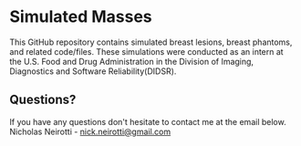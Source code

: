 # Simulated Masses

This GitHub repository contains simulated breast lesions, breast phantoms, and related code/files. These simulations were conducted as an intern at the U.S. Food and Drug Administration in the Division of Imaging, Diagnostics and Software Reliability(DIDSR).

## Questions?
If you have any questions don't hesitate to contact me at the email below. \
Nicholas Neirotti - nick.neirotti@gmail.com
